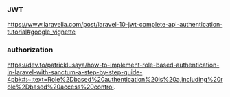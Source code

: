 ### JWT 
https://www.laravelia.com/post/laravel-10-jwt-complete-api-authentication-tutorial#google_vignette

### authorization
https://dev.to/patricklusaya/how-to-implement-role-based-authentication-in-laravel-with-sanctum-a-step-by-step-guide-4pbk#:~:text=Role%2Dbased%20authentication%20is%20a,including%20role%2Dbased%20access%20control.